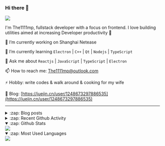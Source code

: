 ### Hi there 👋

![](https://komarev.com/ghpvc/?username=1111mp&color=green)

I'm The1111mp, fullstack developer with a focus on frontend. I love building utilities aimed at increasing Developer productivity 🙌

🔭 I’m currently working on Shanghai Netease

🌱 I’m currently learning `Electron` | `C++` | `Qt` | `Nodejs` | `TypeScript`

💬 Ask me about `Reactjs` | `JavaScript` | `TypeScript` | `Electron`

📫 How to reach me: <a href="mailto:The1111mp@outlook.com">The1111mp@outlook.com</a>

⚡ Hobby: write codes & walk around & cooking for my wife

📖 Blog: [https://juejin.cn/user/1248673297886535](https://juejin.cn/user/1248673297886535)

***

<details>
  <summary>:zap: Blog posts</summary>

  - [使用 nvm-desktop 轻松安装和管理多个 node 版本](https://juejin.cn/post/7267791228872179727)
  - [Electron 中集成 SQLite3 数据库的最佳实践](https://juejin.cn/post/7202807471881306172)
  - [从0开发IM，单聊群聊在线离线消息以及消息的已读未读功能](https://juejin.cn/post/7202583557751865401)
  - [Electron（网页）中实现接近微信消息发送体验的消息输入框及界面](https://juejin.cn/post/7252505446396575781)
  - [Qt中基于QWebEngineView和QWebChannel实现与web的交互](https://juejin.cn/post/7238423148555501629)
</details>

<details>
  <summary>:zap: Recent Github Activity</summary>

  <!--START_SECTION:activity-->
1. 🗣 Commented on [#52](https://github.com/1111mp/nvm-desktop/issues/52#issuecomment-1913072875) in [1111mp/nvm-desktop](https://github.com/1111mp/nvm-desktop)
2. 🗣 Commented on [#5](https://github.com/1111mp/nvmd-command/issues/5#issuecomment-1912952408) in [1111mp/nvmd-command](https://github.com/1111mp/nvmd-command)
3. 🗣 Commented on [#10787](https://github.com/remix-run/react-router/issues/10787#issuecomment-1912096582) in [remix-run/react-router](https://github.com/remix-run/react-router)
4. 🗣 Commented on [#52](https://github.com/1111mp/nvm-desktop/issues/52#issuecomment-1912077398) in [1111mp/nvm-desktop](https://github.com/1111mp/nvm-desktop)
5. 🗣 Commented on [#5](https://github.com/1111mp/nvmd-command/issues/5#issuecomment-1911931708) in [1111mp/nvmd-command](https://github.com/1111mp/nvmd-command)
6. 🗣 Commented on [#51](https://github.com/1111mp/nvm-desktop/issues/51#issuecomment-1909712277) in [1111mp/nvm-desktop](https://github.com/1111mp/nvm-desktop)
7. 🗣 Commented on [#3579](https://github.com/electron-react-boilerplate/electron-react-boilerplate/pull/3579#issuecomment-1907626166) in [electron-react-boilerplate/electron-react-boilerplate](https://github.com/electron-react-boilerplate/electron-react-boilerplate)
8. 🎉 Merged PR [#12](https://github.com/1111mp/flask_init/pull/12) in [1111mp/flask_init](https://github.com/1111mp/flask_init)
9. 🎉 Merged PR [#44](https://github.com/1111mp/electron_client/pull/44) in [1111mp/electron_client](https://github.com/1111mp/electron_client)
10. 🎉 Merged PR [#11](https://github.com/1111mp/flask_init/pull/11) in [1111mp/flask_init](https://github.com/1111mp/flask_init)
  <!--END_SECTION:activity-->
</details>

<details open>
  <summary>:zap: Github Stats</summary>

  <img align="center" src="https://github-readme-stats-sigma-five.vercel.app/api?username=1111mp&show_icons=true&hide_border=true&theme=gruvbox" />
</details>

<details open>
  <summary>:zap: Most Used Languages</summary>

  <img align="center" src="https://github-readme-stats-sigma-five.vercel.app/api/top-langs/?username=1111mp&layout=compact&show_icons=true&hide_border=true&theme=gruvbox" />
</details>


<!--
**1111mp/1111mp** is a ✨ _special_ ✨ repository because its `README.md` (this file) appears on your GitHub profile.

Here are some ideas to get you started:

- 🔭 I’m currently working on ...
- 🌱 I’m currently learning ...
- 👯 I’m looking to collaborate on ...
- 🤔 I’m looking for help with ...
- 💬 Ask me about ...
- 📫 How to reach me: ...
- 😄 Pronouns: ...
- ⚡ Fun fact: ...
-->
